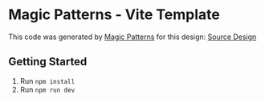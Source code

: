 # Magic Patterns - Vite Template

This code was generated by [Magic Patterns](https://magicpatterns.com) for this design: [Source Design](https://www.magicpatterns.com/c/slwkujuwchytsmxnukggys)

## Getting Started

1. Run `npm install`
2. Run `npm run dev`
